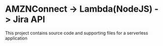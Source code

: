 # AMZNConnect -> Lambda(NodeJS) -> Jira API

This project contains source code and supporting files for a serverless application 


